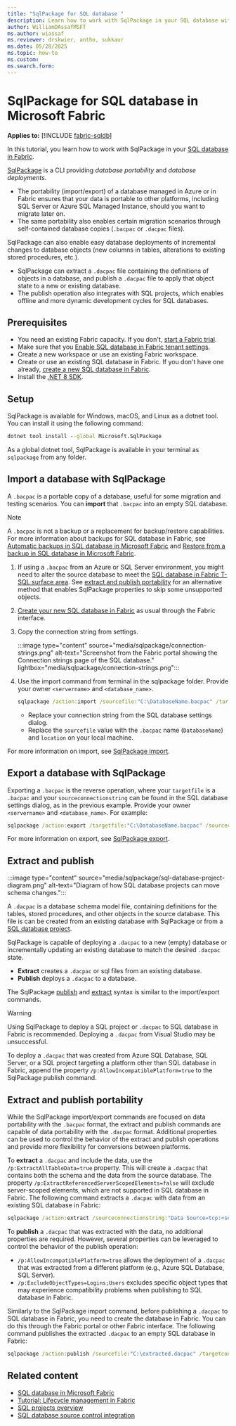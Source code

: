 ```yaml
---
title: "SqlPackage for SQL database "
description: Learn how to work with SqlPackage in your SQL database with Fabric.
author: WilliamDAssafMSFT
ms.author: wiassaf
ms.reviewer: drskwier, antho, sukkaur
ms.date: 05/28/2025
ms.topic: how-to
ms.custom:
ms.search.form:
---
```

# SqlPackage for SQL database in Microsoft Fabric

**Applies to:** [!INCLUDE [fabric-sqldb](../includes/applies-to-version/fabric-sqldb.md)]

In this tutorial, you learn how to work with SqlPackage in your [SQL database in Fabric](overview.md).

[SqlPackage](/sql/tools/sqlpackage/sqlpackage) is a CLI providing *database portability* and *database deployments*.

- The portability (import/export) of a database managed in Azure or in Fabric ensures that your data is portable to other platforms, including SQL Server or Azure SQL Managed Instance, should you want to migrate later on.
- The same portability also enables certain migration scenarios through self-contained database copies (`.bacpac` or `.dacpac` files).

SqlPackage can also enable easy database deployments of incremental changes to database objects (new columns in tables, alterations to existing stored procedures, etc.).

 - SqlPackage can extract a `.dacpac` file containing the definitions of objects in a database, and publish a `.dacpac` file to apply that object state to a new or existing database.
 - The publish operation also integrates with SQL projects, which enables offline and more dynamic development cycles for SQL databases.

## Prerequisites

- You need an existing Fabric capacity. If you don't, [start a Fabric trial](../../fundamentals/fabric-trial.md).
- Make sure that you [Enable SQL database in Fabric tenant settings](enable.md).
- Create a new workspace or use an existing Fabric workspace.
- Create or use an existing SQL database in Fabric. If you don't have one already, [create a new SQL database in Fabric](create.md).
- Install the [.NET 8 SDK](https://dotnet.microsoft.com/download/dotnet/8.0).

## Setup

SqlPackage is available for Windows, macOS, and Linux as a dotnet tool. You can install it using the following command:

```cmd
dotnet tool install --global Microsoft.SqlPackage
```

As a global dotnet tool, SqlPackage is available in your terminal as `sqlpackage` from any folder.

## Import a database with SqlPackage

A `.bacpac` is a portable copy of a database, useful for some migration and testing scenarios. You can **import** that `.bacpac` into an empty SQL database.

> [!NOTE]
> A `.bacpac` is not a backup or a replacement for backup/restore capabilities. For more information about backups for SQL database in Fabric, see [Automatic backups in SQL database in Microsoft Fabric](backup.md) and [Restore from a backup in SQL database in Microsoft Fabric](restore.md).

1. If using a `.bacpac` from an Azure or SQL Server environment, you might need to alter the source database to meet the [SQL database in Fabric T-SQL surface area](feature-comparison-sql-database-fabric.md). See [extract and publish portability](#extract-and-publish-portability) for an alternative method that enables SqlPackage properties to skip some unsupported objects.
1. [Create your new SQL database in Fabric](create.md) as usual through the Fabric interface.
1. Copy the connection string from settings.

    :::image type="content" source="media/sqlpackage/connection-strings.png" alt-text="Screenshot from the Fabric portal showing the Connection strings page of the SQL database." lightbox="media/sqlpackage/connection-strings.png":::

1. Use the import command from terminal in the sqlpackage folder. Provide your owner `<servername>` and `<database_name>`.

    ```cmd
    sqlpackage /action:import /sourcefile:"C:\DatabaseName.bacpac" /targetconnectionstring:"Data Source=tcp:<server_name>.database.fabric.microsoft.com,1433;Initial Catalog=<database_name>;MultipleActiveResultSets=False;Connect Timeout=30;Encrypt=True;TrustServerCertificate=False;ConnectRetryCount=6;ConnectRetryInterval=10;Authentication=Active Directory Interactive"
    ```

    - Replace your connection string from the SQL database settings dialog.
    - Replace the `sourcefile` value with the `.bacpac` name (`DatabaseName`) and `location` on your local machine.

For more information on import, see [SqlPackage import](/sql/tools/sqlpackage/sqlpackage-import).

## Export a database with SqlPackage

Exporting a `.bacpac` is the reverse operation, where your `targetfile` is a `.bacpac` and your `sourceconnectionstring` can be found in the SQL database settings dialog, as in the previous example. Provide your owner `<servername>` and `<database_name>`. For example:

```cmd
sqlpackage /action:export /targetfile:"C:\DatabaseName.bacpac" /sourceconnectionstring:"Data Source=tcp:<server_name>.database.fabric.microsoft.com,1433;Initial Catalog=<database_name>;MultipleActiveResultSets=False;Connect Timeout=30;Encrypt=True;TrustServerCertificate=False;ConnectRetryCount=6;ConnectRetryInterval=10;Authentication=Active Directory Interactive"
```

For more information on export, see [SqlPackage export](/sql/tools/sqlpackage/sqlpackage-export).

## Extract and publish

:::image type="content" source="media/sqlpackage/sql-database-project-diagram.png" alt-text="Diagram of how SQL database projects can move schema changes.":::

A `.dacpac` is a database schema model file, containing definitions for the tables, stored procedures, and other objects in the source database. This file is can be created from an existing database with SqlPackage or from a [SQL database project](/sql/tools/sql-database-projects/sql-database-projects).

SqlPackage is capable of deploying a `.dacpac` to a new (empty) database or incrementally updating an existing database to match the desired `.dacpac` state.

- **Extract** creates a `.dacpac` or sql files from an existing database.
- **Publish** deploys a `.dacpac` to a database.

The SqlPackage [publish](/sql/tools/sqlpackage/sqlpackage-publish) and [extract](/sql/tools/sqlpackage/sqlpackage-extract) syntax is similar to the import/export commands.

> [!WARNING]
> Using SqlPackage to deploy a SQL project or `.dacpac` to SQL database in Fabric is recommended. Deploying a `.dacpac` from Visual Studio may be unsuccessful.

To deploy a `.dacpac` that was created from Azure SQL Database, SQL Server, or a SQL project targeting a platform other than SQL database in Fabric, append the property `/p:AllowIncompatiblePlatform=true` to the SqlPackage publish command.

## Extract and publish portability

While the SqlPackage import/export commands are focused on data portability with the `.bacpac` format, the extract and publish commands are capable of data portability with the `.dacpac` format. Additional properties can be used to control the behavior of the extract and publish operations and provide more flexibility for conversions between platforms.

To **extract** a `.dacpac` and include the data, use the `/p:ExtractAllTableData=true` property. This will create a `.dacpac` that contains both the schema and the data from the source database. The property `/p:ExtractReferencedServerScopedElements=false` will exclude server-scoped elements, which are not supported in SQL database in Fabric. The following command extracts a `.dacpac` with data from an existing SQL database in Fabric:

```cmd
sqlpackage /action:extract /sourceconnectionstring:"Data Source=tcp:<server_name>.database.fabric.microsoft.com,1433;Initial Catalog=<database_name>;MultipleActiveResultSets=False;Connect Timeout=30;Encrypt=True;TrustServerCertificate=False;ConnectRetryCount=6;ConnectRetryInterval=10;Authentication=Active Directory Interactive" /targetfile:"C:\extracted.dacpac" /p:ExtractAllTableData=true  /p:ExtractReferencedServerScopedElements=false
```

To **publish** a `.dacpac` that was extracted with the data, no additional properties are required. However, several properties can be leveraged to control the behavior of the publish operation:

- `/p:AllowIncompatiblePlatform=true` allows the deployment of a `.dacpac` that was extracted from a different platform (e.g., Azure SQL Database, SQL Server).
- `/p:ExcludeObjectTypes=Logins;Users` excludes specific object types that may experience compatibility problems when publishing to SQL database in Fabric.

Similarly to the SqlPackage import command, before publishing a `.dacpac` to SQL database in Fabric, you need to create the database in Fabric. You can do this through the Fabric portal or other Fabric interface. The following command publishes the extracted `.dacpac` to an empty SQL database in Fabric:

```cmd
sqlpackage /action:publish /sourcefile:"C:\extracted.dacpac" /targetconnectionstring:"Data Source=tcp:<server_name>.database.fabric.microsoft.com,1433;Initial Catalog=<database_name>;MultipleActiveResultSets=False;Connect Timeout=30;Encrypt=True;TrustServerCertificate=False;ConnectRetryCount=6;ConnectRetryInterval=10;Authentication=Active Directory Interactive" /p:AllowIncompatiblePlatform=true /p:ExcludeObjectTypes=Logins;Users
```

## Related content

- [SQL database in Microsoft Fabric](overview.md)
- [Tutorial: Lifecycle management in Fabric](../../cicd/cicd-tutorial.md)
- [SQL projects overview](/sql/tools/sql-database-projects/sql-database-projects)
- [SQL database source control integration](source-control.md)
